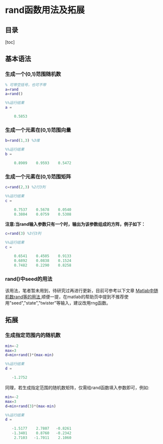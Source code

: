 # rand函数用法及拓展

## 目录

[toc]

## 基本语法

### 生成一个(0,1)范围随机数

``` Matlab
% 可带空括号，也可不带
a=rand 
a=rand()

%%运行结果
a =

    0.5853
```

### 生成一个元素在(0,1)范围向量

``` Matlab
b=rand(1,3) %3维

%%运行结果
b =

    0.8909    0.9593    0.5472
```

### 生成一个元素在(0,1)范围矩阵

``` Matlab
c=rand(2,3) %2行3列

%%运行结果
c =

    0.7537    0.5678    0.0540
    0.3804    0.0759    0.5308
```

**注意:当rand输入参数只有一个时，输出为该参数组成的方阵，例子如下：**

``` Matlab
c=rand(3) %3行3列

%%运行结果
c =

    0.6541    0.4505    0.9133
    0.6892    0.0838    0.1524
    0.7482    0.2290    0.8258
```

### rand()中seed的用法

该用法，笔者暂未用到，待研究过再进行更新，目前可参考以下文章
[Matlab中随机数rand等的用法
](https://blog.csdn.net/tyx_barry/article/details/105556395?ops_request_misc=%257B%2522request%255Fid%2522%253A%2522169512236216800227493037%2522%252C%2522scm%2522%253A%252220140713.130102334..%2522%257D&request_id=169512236216800227493037&biz_id=0&utm_medium=distribute.pc_search_result.none-task-blog-2~all~sobaiduend~default-1-105556395-null-null.142^v94^insert_down28v1&utm_term=rand%282%2C1%29&spm=1018.2226.3001.4187)
顺便一提，在matlab的帮助页中提到不推荐使用"seed","state","twister"等输入，建议改用rng函数。

## 拓展

### 生成指定范围内的随机数

``` Matlab
min=-2
max=3
d=min+rand()*(max-min)  

%%运行结果
d =

   -1.2752
```

同理，若生成指定范围的随机数矩阵，仅需给rand函数填入参数即可，例如:

``` Matlab
min=-2
max=3
d=min+rand(3)*(max-min)  

%%运行结果
d =

   -1.5177    2.7807   -0.8261
   -1.3401    0.8760   -0.2342
    2.7103   -1.7011    2.1060
```
